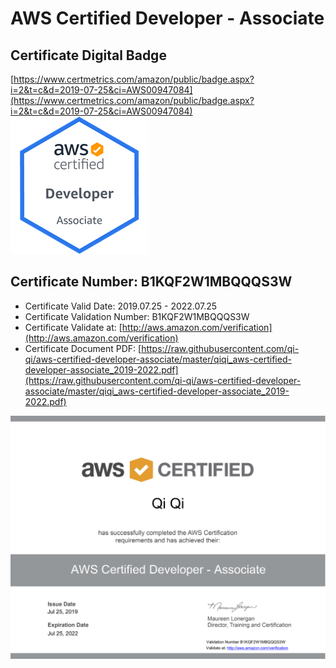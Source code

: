 # AWS Certified Developer - Associate

## Certificate Digital Badge
[https://www.certmetrics.com/amazon/public/badge.aspx?i=2&t=c&d=2019-07-25&ci=AWS00947084](https://www.certmetrics.com/amazon/public/badge.aspx?i=2&t=c&d=2019-07-25&ci=AWS00947084)
![](https://raw.githubusercontent.com/qi-qi/aws-certified-developer-associate/master/aws-certified-developer-associate-digital-badge.png)

## Certificate Number: B1KQF2W1MBQQQS3W
- Certificate Valid Date: 2019.07.25 - 2022.07.25
- Certificate Validation Number: B1KQF2W1MBQQQS3W
- Certificate Validate at: [http://aws.amazon.com/verification](http://aws.amazon.com/verification)
- Certificate Document PDF: [https://raw.githubusercontent.com/qi-qi/aws-certified-developer-associate/master/qiqi_aws-certified-developer-associate_2019-2022.pdf](https://raw.githubusercontent.com/qi-qi/aws-certified-developer-associate/master/qiqi_aws-certified-developer-associate_2019-2022.pdf)

![](https://raw.githubusercontent.com/qi-qi/aws-certified-developer-associate/master/qiqi_aws-certified-developer-associate_2019-2022.png)

